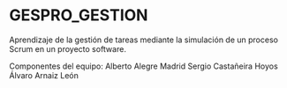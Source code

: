 # GESPRO_GESTION
Aprendizaje de la gestión de tareas mediante la simulación de un proceso Scrum en un proyecto software.


Componentes del equipo:
Alberto Alegre Madrid
Sergio Castañeira Hoyos
Álvaro Arnaiz León
